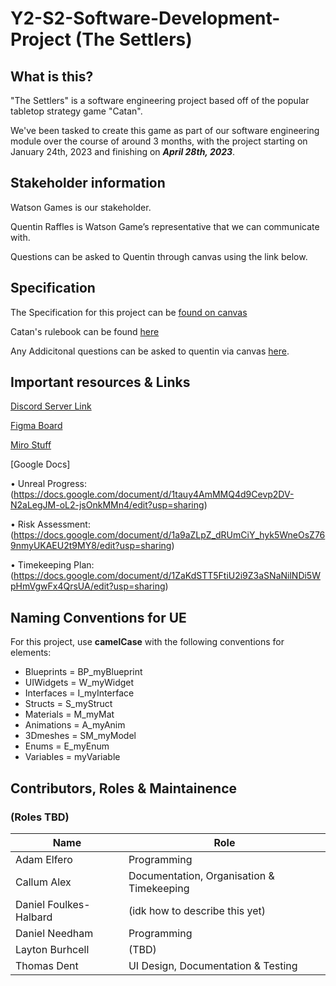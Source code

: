 # Y2-S2-Software-Development-Project (The Settlers)


## What is this?

"The Settlers" is a software engineering project based off of the popular tabletop strategy game "Catan".

We've been tasked to create this game as part of our software engineering module over the course of around 3 months, with the project starting on January 24th, 2023 and finishing on ***April 28th, 2023***.


## Stakeholder information

Watson Games is our stakeholder.

Quentin Raffles is Watson Game’s representative that we can communicate with.

Questions can be asked to Quentin through canvas using the link below.


## Specification

The Specification for this project can be [found on canvas](https://github.com/UoS-CompSci-Team/Y2-S2-Software-Development-Project/files/10490593/SWECoursework2023.1.pdf)

Catan's rulebook can be found [here](https://github.com/UoS-CompSci-Team/Y2-S2-Software-Development-Project/files/10490599/Catan.Rulebook.1.pdf)


Any Addicitonal questions can be asked to quentin via canvas [here](https://canvas.sussex.ac.uk/courses/21660/discussion_topics/278808).


## __Important resources & Links__

[Discord Server Link](https://discord.gg/muWzrvMc)

[Figma Board](https://www.figma.com/file/rEp8yyZT7JQBYX4SyXFvA5/Coursework-Design-Stuff?node-id=0%3A1&t=8FlJQkyzOtbRuUQI-1)

[Miro Stuff](https://miro.com/app/board/uXjVPulpUUM=/?share_link_id=639960897637)

[Google Docs]

• Unreal Progress: (https://docs.google.com/document/d/1tauy4AmMMQ4d9Cevp2DV-N2aLegJM-oL2-jsOnkMMn4/edit?usp=sharing)

• Risk Assessment: (https://docs.google.com/document/d/1a9aZLpZ_dRUmCiY_hyk5WneOsZ769nmyUKAEU2t9MY8/edit?usp=sharing)

• Timekeeping Plan: (https://docs.google.com/document/d/1ZaKdSTT5FtiU2i9Z3aSNaNilNDi5WpHmVgwFx4QrsUA/edit?usp=sharing)


## __Naming Conventions for UE__

For this project, use __camelCase__ with the following conventions for elements:

- Blueprints = BP_myBlueprint
- UIWidgets = W_myWidget
- Interfaces = I_myInterface
- Structs = S_myStruct
- Materials = M_myMat
- Animations = A_myAnim
- 3Dmeshes = SM_myModel
- Enums = E_myEnum
- Variables = myVariable

## Contributors, Roles & Maintainence 

### (Roles TBD)

| Name      | Role |
| ----------- | ----------- |
| Adam Elfero      | Programming       |
| Callum Alex   | Documentation, Organisation & Timekeeping       |
| Daniel Foulkes-Halbard     |   (idk how to describe this yet)    |
| Daniel Needham  | Programming     |
| Layton Burhcell   | (TBD)      |
| Thomas Dent   | UI Design, Documentation & Testing   |
